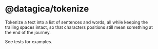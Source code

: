 # @datagica/tokenize

Tokenize a text into a list of sentences and words, all while keeping the trailing spaces intact,
so that characters positions still mean something at the end of the journey.

See tests for examples.

